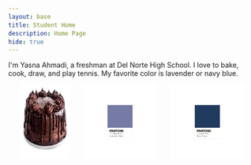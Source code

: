 ```yaml
---
layout: base
title: Student Home 
description: Home Page
hide: true
---
```


I'm Yasna Ahmadi, a freshman at Del Norte High School. I love to bake, cook, draw, and play tennis. My favorite color is lavender or navy blue. 

<div style="display: flex; justify-content: space-evenly;gap:1px;">
  <img src="images/image-removebg-preview.png" alt="alt text" style="width:20%;height:150px;">
  <img src="images/lavender panton2.png" alt="alt text" style="width:30%;height:auto;">
  <img src="images/navy blue pantone.png" alt="alt text" style="width:30%;height:auto;">
</div>
